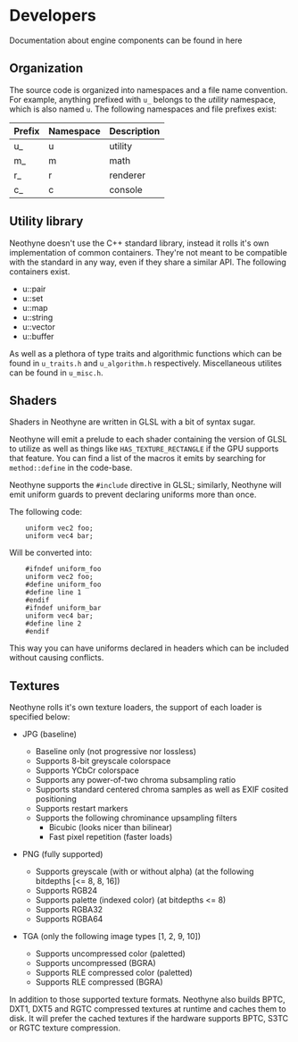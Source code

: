 # Developers
Documentation about engine components can be found in here

## Organization
The source code is organized into namespaces and a file name convention.
For example, anything prefixed with `u_` belongs to the *utility* namespace,
which is also named `u`. The following namespaces and file prefixes exist:

| Prefix | Namespace | Description |
|--------|-----------|-------------|
| u_     | u         | utility     |
| m_     | m         | math        |
| r_     | r         | renderer    |
| c_     | c         | console     |

## Utility library
Neothyne doesn't use the C++ standard library, instead it rolls it's own
implementation of common containers. They're not meant to be compatible with the
standard in any way, even if they share a similar API. The following containers
exist.

* u::pair
* u::set
* u::map
* u::string
* u::vector
* u::buffer

As well as a plethora of type traits and algorithmic functions which can be
found in `u_traits.h` and `u_algorithm.h` respectively. Miscellaneous utilites can
be found in `u_misc.h`.

## Shaders

Shaders in Neothyne are written in GLSL with a bit of syntax sugar.

Neothyne will emit a prelude to each shader containing the version of GLSL to
utilize as well as things like `HAS_TEXTURE_RECTANGLE` if the GPU supports that
feature. You can find a list of the macros it emits by searching for
`method::define` in the code-base.

Neothyne supports the `#include` directive in GLSL; similarly, Neothyne will emit
uniform guards to prevent declaring uniforms more than once.

The following code:
```
    uniform vec2 foo;
    uniform vec4 bar;
```

Will be converted into:
```
    #ifndef uniform_foo
    uniform vec2 foo;
    #define uniform_foo
    #define line 1
    #endif
    #ifndef uniform_bar
    uniform vec4 bar;
    #define line 2
    #endif
```
This way you can have uniforms declared in headers which can be included without
causing conflicts.

## Textures
Neothyne rolls it's own texture loaders, the support of each loader is specified
below:

* JPG (baseline)
  * Baseline only (not progressive nor lossless)
  * Supports 8-bit greyscale colorspace
  * Supports YCbCr colorspace
  * Supports any power-of-two chroma subsampling ratio
  * Supports standard centered chroma samples as well as EXIF cosited positioning
  * Supports restart markers
  * Supports the following chrominance upsampling filters
    * Bicubic (looks nicer than bilinear)
    * Fast pixel repetition (faster loads)

* PNG (fully supported)
  * Supports greyscale (with or without alpha) (at the following bitdepths [<= 8, 8, 16])
  * Supports RGB24
  * Supports palette (indexed color) (at bitdepths <= 8)
  * Supports RGBA32
  * Supports RGBA64

* TGA (only the following image types [1, 2, 9, 10])
  * Supports uncompressed color (paletted)
  * Supports uncompressed (BGRA)
  * Supports RLE compressed color (paletted)
  * Supports RLE compressed (BGRA)

In addition to those supported texture formats. Neothyne also builds BPTC, DXT1,
DXT5 and RGTC compressed textures at runtime and caches them to disk. It will
prefer the cached textures if the hardware supports BPTC, S3TC or RGTC texture
compression.

